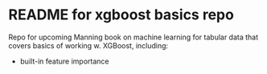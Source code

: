 # README for xgboost basics repo

Repo for upcoming Manning book on machine learning for tabular data that covers basics of working w. XGBoost, including:
- built-in feature importance




